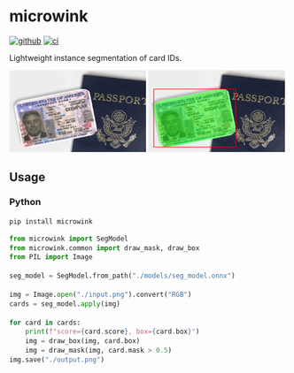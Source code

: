 # microwink
[![github]](https://github.com/cospectrum/microwink)
[![ci]](https://github.com/cospectrum/microwink/actions)

[github]: https://img.shields.io/badge/github-cospectrum/microwink-8da0cb?logo=github
[ci]: https://github.com/cospectrum/microwink/workflows/ci/badge.svg

Lightweight instance segmentation of card IDs.

<p>
  <img src="assets/data/us_card.png" width="49%">
  <img src="assets/us_card.result.png" width="49%">
</p>

## Usage

### Python
```sh
pip install microwink
```
```python
from microwink import SegModel
from microwink.common import draw_mask, draw_box
from PIL import Image

seg_model = SegModel.from_path("./models/seg_model.onnx")

img = Image.open("./input.png").convert("RGB")
cards = seg_model.apply(img)

for card in cards:
    print(f"score={card.score}, box={card.box}")
    img = draw_box(img, card.box)
    img = draw_mask(img, card.mask > 0.5)
img.save("./output.png")
```

